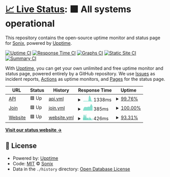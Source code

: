 # [📈 Live Status](https://sonixapp.github.io): <!--live status--> **🟩 All systems operational**

This repository contains the open-source uptime monitor and status page for [Sonix](https://sonixapp.com), powered by [Upptime](https://github.com/upptime/upptime).

[![Uptime CI](https://github.com/sonixapp/sonixapp.github.io/workflows/Uptime%20CI/badge.svg)](https://github.com/sonixapp/sonixapp.github.io/actions?query=workflow%3A%22Uptime+CI%22)
[![Response Time CI](https://github.com/sonixapp/sonixapp.github.io/workflows/Response%20Time%20CI/badge.svg)](https://github.com/sonixapp/sonixapp.github.io/actions?query=workflow%3A%22Response+Time+CI%22)
[![Graphs CI](https://github.com/sonixapp/sonixapp.github.io/workflows/Graphs%20CI/badge.svg)](https://github.com/sonixapp/sonixapp.github.io/actions?query=workflow%3A%22Graphs+CI%22)
[![Static Site CI](https://github.com/sonixapp/sonixapp.github.io/workflows/Static%20Site%20CI/badge.svg)](https://github.com/sonixapp/sonixapp.github.io/actions?query=workflow%3A%22Static+Site+CI%22)
[![Summary CI](https://github.com/sonixapp/sonixapp.github.io/workflows/Summary%20CI/badge.svg)](https://github.com/sonixapp/sonixapp.github.io/actions?query=workflow%3A%22Summary+CI%22)

With [Upptime](https://upptime.js.org), you can get your own unlimited and free uptime monitor and status page, powered entirely by a GitHub repository. We use [Issues](https://github.com/sonixapp/sonixapp.github.io/issues) as incident reports, [Actions](https://github.com/sonixapp/sonixapp.github.io/actions) as uptime monitors, and [Pages](https://sonixapp.github.io) for the status page.

<!--start: status pages-->
<!-- This summary is generated by Upptime (https://github.com/upptime/upptime) -->
<!-- Do not edit this manually, your changes will be overwritten -->
<!-- prettier-ignore -->
| URL | Status | History | Response Time | Uptime |
| --- | ------ | ------- | ------------- | ------ |
| <img alt="" src="https://icons.duckduckgo.com/ip3/api.sonixapp.com.ico" height="13"> [API](https://api.sonixapp.com/health) | 🟩 Up | [api.yml](https://github.com/sonixapp/sonixapp.github.io/commits/HEAD/history/api.yml) | <details><summary><img alt="Response time graph" src="./graphs/api/response-time-week.png" height="20"> 1338ms</summary><br><a href="https://sonixapp.github.io/history/api"><img alt="Response time 448" src="https://img.shields.io/endpoint?url=https%3A%2F%2Fraw.githubusercontent.com%2Fsonixapp%2Fsonixapp.github.io%2FHEAD%2Fapi%2Fapi%2Fresponse-time.json"></a><br><a href="https://sonixapp.github.io/history/api"><img alt="24-hour response time 378" src="https://img.shields.io/endpoint?url=https%3A%2F%2Fraw.githubusercontent.com%2Fsonixapp%2Fsonixapp.github.io%2FHEAD%2Fapi%2Fapi%2Fresponse-time-day.json"></a><br><a href="https://sonixapp.github.io/history/api"><img alt="7-day response time 1338" src="https://img.shields.io/endpoint?url=https%3A%2F%2Fraw.githubusercontent.com%2Fsonixapp%2Fsonixapp.github.io%2FHEAD%2Fapi%2Fapi%2Fresponse-time-week.json"></a><br><a href="https://sonixapp.github.io/history/api"><img alt="30-day response time 647" src="https://img.shields.io/endpoint?url=https%3A%2F%2Fraw.githubusercontent.com%2Fsonixapp%2Fsonixapp.github.io%2FHEAD%2Fapi%2Fapi%2Fresponse-time-month.json"></a><br><a href="https://sonixapp.github.io/history/api"><img alt="1-year response time 448" src="https://img.shields.io/endpoint?url=https%3A%2F%2Fraw.githubusercontent.com%2Fsonixapp%2Fsonixapp.github.io%2FHEAD%2Fapi%2Fapi%2Fresponse-time-year.json"></a></details> | <details><summary><a href="https://sonixapp.github.io/history/api">99.76%</a></summary><a href="https://sonixapp.github.io/history/api"><img alt="All-time uptime 99.98%" src="https://img.shields.io/endpoint?url=https%3A%2F%2Fraw.githubusercontent.com%2Fsonixapp%2Fsonixapp.github.io%2FHEAD%2Fapi%2Fapi%2Fuptime.json"></a><br><a href="https://sonixapp.github.io/history/api"><img alt="24-hour uptime 100.00%" src="https://img.shields.io/endpoint?url=https%3A%2F%2Fraw.githubusercontent.com%2Fsonixapp%2Fsonixapp.github.io%2FHEAD%2Fapi%2Fapi%2Fuptime-day.json"></a><br><a href="https://sonixapp.github.io/history/api"><img alt="7-day uptime 99.76%" src="https://img.shields.io/endpoint?url=https%3A%2F%2Fraw.githubusercontent.com%2Fsonixapp%2Fsonixapp.github.io%2FHEAD%2Fapi%2Fapi%2Fuptime-week.json"></a><br><a href="https://sonixapp.github.io/history/api"><img alt="30-day uptime 99.94%" src="https://img.shields.io/endpoint?url=https%3A%2F%2Fraw.githubusercontent.com%2Fsonixapp%2Fsonixapp.github.io%2FHEAD%2Fapi%2Fapi%2Fuptime-month.json"></a><br><a href="https://sonixapp.github.io/history/api"><img alt="1-year uptime 99.98%" src="https://img.shields.io/endpoint?url=https%3A%2F%2Fraw.githubusercontent.com%2Fsonixapp%2Fsonixapp.github.io%2FHEAD%2Fapi%2Fapi%2Fuptime-year.json"></a></details>
| <img alt="" src="https://icons.duckduckgo.com/ip3/join.sonixapp.com.ico" height="13"> [Join](https://join.sonixapp.com) | 🟩 Up | [join.yml](https://github.com/sonixapp/sonixapp.github.io/commits/HEAD/history/join.yml) | <details><summary><img alt="Response time graph" src="./graphs/join/response-time-week.png" height="20"> 385ms</summary><br><a href="https://sonixapp.github.io/history/join"><img alt="Response time 382" src="https://img.shields.io/endpoint?url=https%3A%2F%2Fraw.githubusercontent.com%2Fsonixapp%2Fsonixapp.github.io%2FHEAD%2Fapi%2Fjoin%2Fresponse-time.json"></a><br><a href="https://sonixapp.github.io/history/join"><img alt="24-hour response time 393" src="https://img.shields.io/endpoint?url=https%3A%2F%2Fraw.githubusercontent.com%2Fsonixapp%2Fsonixapp.github.io%2FHEAD%2Fapi%2Fjoin%2Fresponse-time-day.json"></a><br><a href="https://sonixapp.github.io/history/join"><img alt="7-day response time 385" src="https://img.shields.io/endpoint?url=https%3A%2F%2Fraw.githubusercontent.com%2Fsonixapp%2Fsonixapp.github.io%2FHEAD%2Fapi%2Fjoin%2Fresponse-time-week.json"></a><br><a href="https://sonixapp.github.io/history/join"><img alt="30-day response time 424" src="https://img.shields.io/endpoint?url=https%3A%2F%2Fraw.githubusercontent.com%2Fsonixapp%2Fsonixapp.github.io%2FHEAD%2Fapi%2Fjoin%2Fresponse-time-month.json"></a><br><a href="https://sonixapp.github.io/history/join"><img alt="1-year response time 382" src="https://img.shields.io/endpoint?url=https%3A%2F%2Fraw.githubusercontent.com%2Fsonixapp%2Fsonixapp.github.io%2FHEAD%2Fapi%2Fjoin%2Fresponse-time-year.json"></a></details> | <details><summary><a href="https://sonixapp.github.io/history/join">100.00%</a></summary><a href="https://sonixapp.github.io/history/join"><img alt="All-time uptime 100.00%" src="https://img.shields.io/endpoint?url=https%3A%2F%2Fraw.githubusercontent.com%2Fsonixapp%2Fsonixapp.github.io%2FHEAD%2Fapi%2Fjoin%2Fuptime.json"></a><br><a href="https://sonixapp.github.io/history/join"><img alt="24-hour uptime 100.00%" src="https://img.shields.io/endpoint?url=https%3A%2F%2Fraw.githubusercontent.com%2Fsonixapp%2Fsonixapp.github.io%2FHEAD%2Fapi%2Fjoin%2Fuptime-day.json"></a><br><a href="https://sonixapp.github.io/history/join"><img alt="7-day uptime 100.00%" src="https://img.shields.io/endpoint?url=https%3A%2F%2Fraw.githubusercontent.com%2Fsonixapp%2Fsonixapp.github.io%2FHEAD%2Fapi%2Fjoin%2Fuptime-week.json"></a><br><a href="https://sonixapp.github.io/history/join"><img alt="30-day uptime 100.00%" src="https://img.shields.io/endpoint?url=https%3A%2F%2Fraw.githubusercontent.com%2Fsonixapp%2Fsonixapp.github.io%2FHEAD%2Fapi%2Fjoin%2Fuptime-month.json"></a><br><a href="https://sonixapp.github.io/history/join"><img alt="1-year uptime 100.00%" src="https://img.shields.io/endpoint?url=https%3A%2F%2Fraw.githubusercontent.com%2Fsonixapp%2Fsonixapp.github.io%2FHEAD%2Fapi%2Fjoin%2Fuptime-year.json"></a></details>
| <img alt="" src="https://icons.duckduckgo.com/ip3/sonixapp.com.ico" height="13"> [Website](https://sonixapp.com) | 🟩 Up | [website.yml](https://github.com/sonixapp/sonixapp.github.io/commits/HEAD/history/website.yml) | <details><summary><img alt="Response time graph" src="./graphs/website/response-time-week.png" height="20"> 426ms</summary><br><a href="https://sonixapp.github.io/history/website"><img alt="Response time 333" src="https://img.shields.io/endpoint?url=https%3A%2F%2Fraw.githubusercontent.com%2Fsonixapp%2Fsonixapp.github.io%2FHEAD%2Fapi%2Fwebsite%2Fresponse-time.json"></a><br><a href="https://sonixapp.github.io/history/website"><img alt="24-hour response time 214" src="https://img.shields.io/endpoint?url=https%3A%2F%2Fraw.githubusercontent.com%2Fsonixapp%2Fsonixapp.github.io%2FHEAD%2Fapi%2Fwebsite%2Fresponse-time-day.json"></a><br><a href="https://sonixapp.github.io/history/website"><img alt="7-day response time 426" src="https://img.shields.io/endpoint?url=https%3A%2F%2Fraw.githubusercontent.com%2Fsonixapp%2Fsonixapp.github.io%2FHEAD%2Fapi%2Fwebsite%2Fresponse-time-week.json"></a><br><a href="https://sonixapp.github.io/history/website"><img alt="30-day response time 411" src="https://img.shields.io/endpoint?url=https%3A%2F%2Fraw.githubusercontent.com%2Fsonixapp%2Fsonixapp.github.io%2FHEAD%2Fapi%2Fwebsite%2Fresponse-time-month.json"></a><br><a href="https://sonixapp.github.io/history/website"><img alt="1-year response time 333" src="https://img.shields.io/endpoint?url=https%3A%2F%2Fraw.githubusercontent.com%2Fsonixapp%2Fsonixapp.github.io%2FHEAD%2Fapi%2Fwebsite%2Fresponse-time-year.json"></a></details> | <details><summary><a href="https://sonixapp.github.io/history/website">93.31%</a></summary><a href="https://sonixapp.github.io/history/website"><img alt="All-time uptime 99.74%" src="https://img.shields.io/endpoint?url=https%3A%2F%2Fraw.githubusercontent.com%2Fsonixapp%2Fsonixapp.github.io%2FHEAD%2Fapi%2Fwebsite%2Fuptime.json"></a><br><a href="https://sonixapp.github.io/history/website"><img alt="24-hour uptime 100.00%" src="https://img.shields.io/endpoint?url=https%3A%2F%2Fraw.githubusercontent.com%2Fsonixapp%2Fsonixapp.github.io%2FHEAD%2Fapi%2Fwebsite%2Fuptime-day.json"></a><br><a href="https://sonixapp.github.io/history/website"><img alt="7-day uptime 93.31%" src="https://img.shields.io/endpoint?url=https%3A%2F%2Fraw.githubusercontent.com%2Fsonixapp%2Fsonixapp.github.io%2FHEAD%2Fapi%2Fwebsite%2Fuptime-week.json"></a><br><a href="https://sonixapp.github.io/history/website"><img alt="30-day uptime 97.49%" src="https://img.shields.io/endpoint?url=https%3A%2F%2Fraw.githubusercontent.com%2Fsonixapp%2Fsonixapp.github.io%2FHEAD%2Fapi%2Fwebsite%2Fuptime-month.json"></a><br><a href="https://sonixapp.github.io/history/website"><img alt="1-year uptime 99.74%" src="https://img.shields.io/endpoint?url=https%3A%2F%2Fraw.githubusercontent.com%2Fsonixapp%2Fsonixapp.github.io%2FHEAD%2Fapi%2Fwebsite%2Fuptime-year.json"></a></details>

<!--end: status pages-->

[**Visit our status website →**](https://sonixapp.github.io)

## 📄 License

- Powered by: [Upptime](https://github.com/upptime/upptime)
- Code: [MIT](./LICENSE) © [Sonix](https://sonixapp.com)
- Data in the `./history` directory: [Open Database License](https://opendatacommons.org/licenses/odbl/1-0/)

